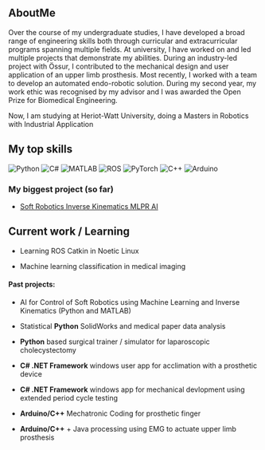 ## AboutMe

Over the course of my undergraduate studies, I have developed a broad range of engineering skills both through curricular and extracurricular programs spanning multiple fields. At university, I have worked on and led multiple projects that demonstrate my abilities. During an industry-led project with Össur, I contributed to the mechanical design and user application of an upper limb prosthesis. Most recently, I worked with a team to develop an automated endo-robotic solution. During my second year, my work ethic was recognised by my advisor and I was awarded the Open Prize for Biomedical Engineering.

Now, I am studying at Heriot-Watt University, doing a Masters in Robotics with Industrial Application

<!-- ! <img src="https://upload.wikimedia.org/wikipedia/commons/8/88/Arms_of_the_University_of_Dundee.svg" alt="University of Dundee" width="80"/> -->
<!-- ! <img src="https://upload.wikimedia.org/wikipedia/commons/1/1b/Heriot-Watt_University_arms.svg" alt="Heriot-Watt University" width="80"/> -->

## My top skills 
![Python](https://img.shields.io/badge/Python-3776AB?style=for-the-badge&logo=python&logoColor=white)
![C#](https://img.shields.io/badge/C%23-239120?style=for-the-badge&logo=c-sharp&logoColor=white)
![MATLAB](https://img.shields.io/badge/MATLAB-0076A8?style=for-the-badge&logo=mathworks&logoColor=white)
![ROS](https://img.shields.io/badge/ROS-22314E?style=for-the-badge&logo=robot-operating-system&logoColor=white)
![PyTorch](https://img.shields.io/badge/PyTorch-EE4C2C?style=for-the-badge&logo=pytorch&logoColor=white)
![C++](https://img.shields.io/badge/C++-00599C?style=for-the-badge&logo=c%2B%2B&logoColor=white)
![Arduino](https://img.shields.io/badge/Arduino-00979D?style=for-the-badge&logo=arduino&logoColor=white)




### My biggest project (so far)
- [Soft Robotics Inverse Kinematics MLPR AI](https://github.com/Luk446/InverseKinematics_MachineLearning)

## Current work / Learning 

- Learning ROS Catkin in Noetic Linux

- Machine learning classification in medical imaging


 #### Past projects:

 - AI for Control of Soft Robotics using Machine Learning and Inverse Kinematics (Python and MATLAB)

 - Statistical **Python** SolidWorks and medical paper data analysis

- **Python** based surgical trainer / simulator for laparoscopic cholecystectomy

- **C# .NET Framework** windows user app for acclimation with a prosthetic device

- **C# .NET Framework** windows app for mechanical devlopment using extended period cycle testing

- **Arduino/C++** Mechatronic Coding for prosthetic finger

- **Arduino/C++** + Java processing using EMG to actuate upper limb prosthesis 
